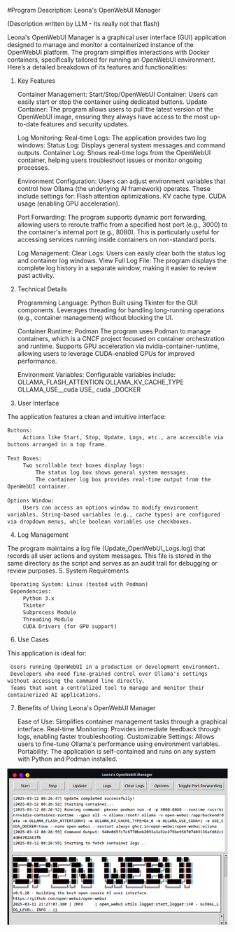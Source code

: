 #Program Description: Leona's OpenWebUI Manager 

(Description written by LLM - Its really not that flash)

Leona's OpenWebUI Manager is a graphical user interface (GUI) application designed to manage and monitor a containerized instance of the OpenWebUI platform. The program simplifies interactions with Docker containers, specifically tailored for running an OpenWebUI environment. Here’s a detailed breakdown of its features and functionalities: 

1. Key Features 
 

    Container Management: 
         Start/Stop/OpenWebUI Container: Users can easily start or stop the container using dedicated buttons.
         Update Container: The program allows users to pull the latest version of the OpenWebUI image, ensuring they always have access to the most up-to-date features and security updates.
        
     

    Log Monitoring: 
         Real-time Logs: The application provides two log windows:
             Status Log: Displays general system messages and command outputs.
             Container Log: Shows real-time logs from the OpenWebUI container, helping users troubleshoot issues or monitor ongoing processes.
             
         
     

    Environment Configuration: 
         Users can adjust environment variables that control how Ollama (the underlying AI framework) operates. These include settings for:
             Flash attention optimizations.
             KV cache type.
             CUDA usage (enabling GPU acceleration).
             
         
     

    Port Forwarding: 
         The program supports dynamic port forwarding, allowing users to reroute traffic from a specified host port (e.g., 3000) to the container's internal port (e.g., 8080). This is particularly useful for accessing services running inside containers on non-standard ports.
         
     

    Log Management: 
         Clear Logs: Users can easily clear both the status log and container log windows.
         View Full Log File: The program displays the complete log history in a separate window, making it easier to review past activity.
         
     

2. Technical Details 

     

    Programming Language: Python 
         Built using Tkinter for the GUI components.
         Leverages threading for handling long-running operations (e.g., container management) without blocking the UI.
         
     

    Container Runtime: Podman 
         The program uses Podman to manage containers, which is a CNCF project focused on container orchestration and runtime.
         Supports GPU acceleration via nvidia-container-runtime, allowing users to leverage CUDA-enabled GPUs for improved performance.
         
     

    Environment Variables: 
         Configurable variables include:
             OLLAMA_FLASH_ATTENTION
             OLLAMA_KV_CACHE_TYPE
             OLLAMA_USE__cuda
             USE_ cuda _DOCKER
             
         
     

3. User Interface 

The application features a clean and intuitive interface: 
   
    Buttons: 
         Actions like Start, Stop, Update, Logs, etc., are accessible via buttons arranged in a top frame.
    
    Text Boxes: 
         Two scrollable text boxes display logs:
             The status log box shows general system messages.
             The container log box provides real-time output from the OpenWebUI container.  
             
    Options Window: 
         Users can access an options window to modify environment variables. String-based variables (e.g., cache types) are configured via dropdown menus, while boolean variables use checkboxes.
         
     

4. Log Management 

The program maintains a log file (Update_OpenWebUI_Logs.log) that records all user actions and system messages. This file is stored in the same directory as the script and serves as an audit trail for debugging or review purposes. 
5. System Requirements 

     Operating System: Linux (tested with Podman)
     Dependencies:
         Python 3.x
         Tkinter
         Subprocess Module
         Threading Module
         CUDA Drivers (for GPU support)
         
     

6. Use Cases 

This application is ideal for: 

     Users running OpenWebUI in a production or development environment.
     Developers who need fine-grained control over Ollama's settings without accessing the command line directly.
     Teams that want a centralized tool to manage and monitor their containerized AI applications.
     

7. Benefits of Using Leona's OpenWebUI Manager 

     Ease of Use: Simplifies container management tasks through a graphical interface.
     Real-time Monitoring: Provides immediate feedback through logs, enabling faster troubleshooting.
     Customizable Settings: Allows users to fine-tune Ollama's performance using environment variables.
     Portability: The application is self-contained and runs on any system with Python and Podman installed.
     

![Preview](https://github.com/zeebie-the-zebra/Podman-Open-WebUI-Manager-GUI-/blob/main/Screenshot_20250312_084105.png)
